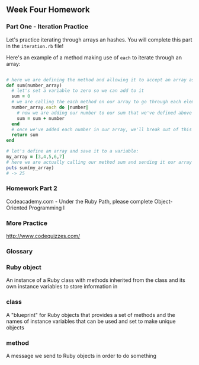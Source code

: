 ## Week Four Homework

### Part One - Iteration Practice

Let's practice iterating through arrays an hashes. You will complete this part in the `iteration.rb` file!

Here's an example of a method making use of `each` to iterate through an array:

```ruby

# here we are defining the method and allowing it to accept an array as its argument
def sum(number_array)
  # let's set a variable to zero so we can add to it
  sum = 0
  # we are calling the each method on our array to go through each element in our array
  number_array.each do |number|
    # now we are adding our number to our sum that we've defined above and resaving it to the sum variable
    sum = sum + number
  end
  # once we've added each number in our array, we'll break out of this each loop and we want to return our sum variable
  return sum
end

# let's define an array and save it to a variable:
my_array = [3,4,5,6,7]
# here we are actually calling our method sum and sending it our array
puts sum(my_array)
# -> 25
```

### Homework Part 2

Codeacademy.com - Under the Ruby Path, please complete Object-Oriented Programming I

### More Practice
http://www.codequizzes.com/

### Glossary 

### Ruby object
An instance of a Ruby class with methods inherited from the class and its own instance variables to store information in

### class
A "blueprint" for Ruby objects that provides a set of methods and the names of instance variables that can be used and set to make unique objects

### method
A message we send to Ruby objects in order to do something
